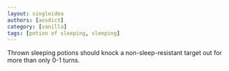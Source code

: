 ```yaml
---
layout: singleidea
authors: [aosdict]
category: [vanilla]
tags: [potion of sleeping, sleeping]
---
```

Thrown sleeping potions should knock a non-sleep-resistant target out for more than only 0-1 turns.

